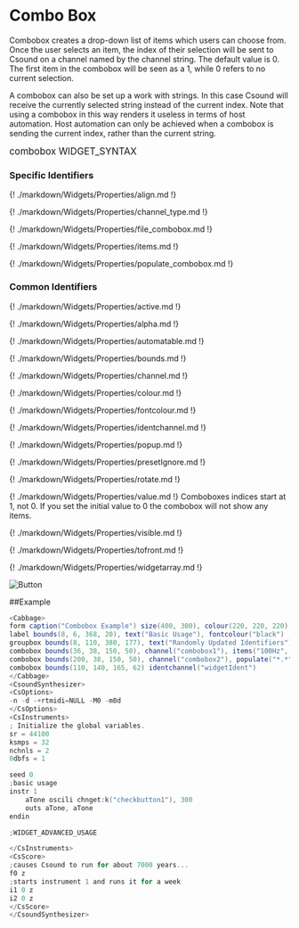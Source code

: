 # Combo Box

Combobox creates a drop-down list of items which users can choose from. Once the user selects an item, the index of their selection will be sent to Csound on a channel named by the channel string. The default value is 0. The first item in the combobox will be seen as a 1, while 0 refers to no current selection.

A combobox can also be set up a work with strings. In this case Csound will receive the currently selected string instead of the current index. Note that using a combobox in this way renders it useless in terms of host automation. Host automation can only be achieved when a combobox is sending the current index, rather than the current string.  


<big></pre>
combobox WIDGET_SYNTAX
</pre></big>

### Specific Identifiers

{! ./markdown/Widgets/Properties/align.md !} 

{! ./markdown/Widgets/Properties/channel_type.md !} 

{! ./markdown/Widgets/Properties/file_combobox.md !} 

{! ./markdown/Widgets/Properties/items.md !} 

{! ./markdown/Widgets/Properties/populate_combobox.md !} 


### Common Identifiers
{! ./markdown/Widgets/Properties/active.md !}   

{! ./markdown/Widgets/Properties/alpha.md !}

{! ./markdown/Widgets/Properties/automatable.md !} 

{! ./markdown/Widgets/Properties/bounds.md !}   

{! ./markdown/Widgets/Properties/channel.md !} 

{! ./markdown/Widgets/Properties/colour.md !}   

{! ./markdown/Widgets/Properties/fontcolour.md !}  

{! ./markdown/Widgets/Properties/identchannel.md !}  

{! ./markdown/Widgets/Properties/popup.md !}  

{! ./markdown/Widgets/Properties/presetIgnore.md !} 

{! ./markdown/Widgets/Properties/rotate.md !}   

{! ./markdown/Widgets/Properties/value.md !}  Comboboxes indices start at 1, not 0. If you set the initial value to 0 the combobox will not show any items.

{! ./markdown/Widgets/Properties/visible.md !}   

{! ./markdown/Widgets/Properties/tofront.md !} 

{! ./markdown/Widgets/Properties/widgetarray.md !}  

<!--(End of identifiers)/-->

![Button](../images/combobox.gif)

##Example
<!--(Widget Example)/-->
```csharp
<Cabbage>
form caption("Combobox Example") size(400, 300), colour(220, 220, 220), pluginID("def1")
label bounds(8, 6, 368, 20), text("Basic Usage"), fontcolour("black")
groupbox bounds(8, 110, 380, 177), text("Randomly Updated Identifiers")
combobox bounds(36, 38, 150, 50), channel("combobox1"), items("100Hz", "200Hz", "300Hz")
combobox bounds(200, 38, 150, 50), channel("combobox2"), populate("*.*", ".")
combobox bounds(110, 140, 165, 62) identchannel("widgetIdent")
</Cabbage>
<CsoundSynthesizer>
<CsOptions>
-n -d -+rtmidi=NULL -M0 -m0d 
</CsOptions>
<CsInstruments>
; Initialize the global variables. 
sr = 44100
ksmps = 32
nchnls = 2
0dbfs = 1

seed 0 
;basic usage
instr 1
    aTone oscili chnget:k("checkbutton1"), 300
    outs aTone, aTone    
endin

;WIDGET_ADVANCED_USAGE

</CsInstruments>
<CsScore>
;causes Csound to run for about 7000 years...
f0 z
;starts instrument 1 and runs it for a week
i1 0 z
i2 0 z
</CsScore>
</CsoundSynthesizer>
```
<!--(End Widget Example)/-->
